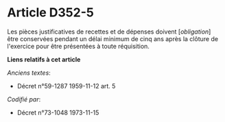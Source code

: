 # Article D352-5

Les pièces justificatives de recettes et de dépenses doivent [*obligation*] être conservées pendant un délai minimum de cinq
ans après la clôture de l'exercice pour être présentées à toute réquisition.

**Liens relatifs à cet article**

_Anciens textes_:

  - Décret n°59-1287 1959-11-12 art. 5

_Codifié par_:

  - Décret n°73-1048 1973-11-15
